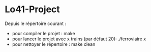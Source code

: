 # Lo41-Project
Depuis le répertoire courant :
 - pour compiler le projet : make
 - pour lancer le projet avec x trains (par défaut 20): ./ferroviaire x
 - pour nettoyer le répertoire : make clean
